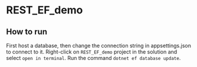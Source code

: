 # REST_EF_demo
## How to run
First host a database, then change the connection string in appsettings.json to connect to it. Right-click on `REST_EF_demo` project in the solution and select `open in terminal`. Run the command `dotnet ef database update`.
